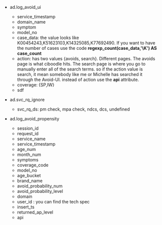 * ad.log_avoid_ui
  + service_timestamp
  + domain_name
  + symptom
  + model_no
  + case_data: the value looks like 	K00454243,K51623103,K14325085,K77692490. If you want to have the number of cases use the code **regexp_count(case_data,'\K') AS case_count**
  + action: has two values {avoids, search}. Different pages. The avoids page is what ciboodle hits.  The search page is where you go to manually enter all of the search terms. so if the action value is search, it mean somebody like me or Michelle has searched it through the Avoid-UI. instead of action use the **api** attribute.
  + coverage: {SP,IW}
  + sdf
  
* ad.svc_rq_ignore
  + svc_rq_ds: pm check, mpa check, ndcs, dcs, undefined

* ad.log_avoid_propensity
  + session_id
  + request_id
  + service_name
  + service_timestamp
  + age_num
  + month_num
  + symptoms
  + coverage_code
  + model_no
  + age_bucket
  + brand_name
  + avoid_probability_num
  + avoid_probability_level
  + domain
  + user_id : you can find the tech spec
  + insert_ts
  + returned_ap_level
  + api
